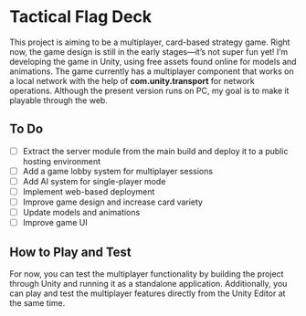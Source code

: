 # Tactical Flag Deck 

This project is aiming to be a multiplayer, card-based strategy game. Right now, the game design is still in the early stages—it’s not super fun yet! I’m developing the game in Unity, using free assets found online for models and animations. The game currently has a multiplayer component that works on a local network with the help of **com.unity.transport** for network operations. 
Although the present version runs on PC, my goal is to make it playable through the web.

## To Do

- [ ] Extract the server module from the main build and deploy it to a public hosting environment
- [ ] Add a game lobby system for multiplayer sessions  
- [ ] Add AI system for single-player mode
- [ ] Implement web-based deployment
- [ ] Improve game design and increase card variety
- [ ] Update models and animations
- [ ] Improve game UI

## How to Play and Test

For now, you can test the multiplayer functionality by building the project through Unity and running it as a standalone application. Additionally, you can play and test the multiplayer features directly from the Unity Editor at the same time. 

